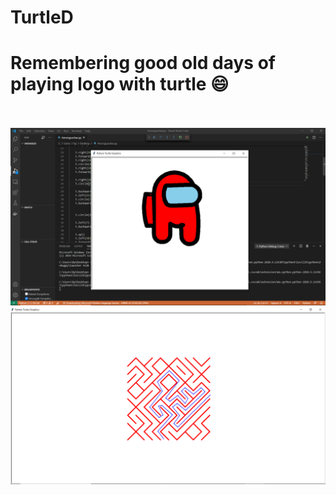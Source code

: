 # TurtleD
<h1>Remembering good old days of playing logo with turtle 😄</h1><br><br>
<img src="https://github.com/5h0bh4nk/TurtleD/blob/main/imposter.png">
<img src="https://github.com/5h0bh4nk/TurtleD/blob/main/Mazegame.png">
